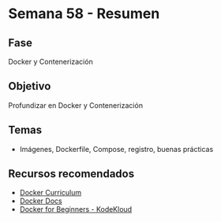 # Semana 58 - Resumen

## Fase
Docker y Contenerización

## Objetivo
Profundizar en Docker y Contenerización

## Temas
- Imágenes, Dockerfile, Compose, registro, buenas prácticas

## Recursos recomendados
- [Docker Curriculum](https://docker-curriculum.com/)
- [Docker Docs](https://docs.docker.com/get-started/)
- [Docker for Beginners - KodeKloud](https://kodekloud.com/courses/docker-for-beginners/)
